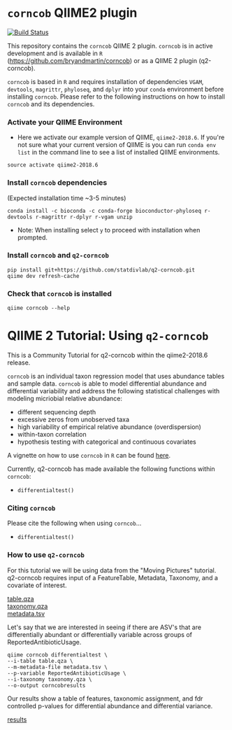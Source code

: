 # `corncob` QIIME2 plugin

[![Build Status](https://travis-ci.org/bryandmartin/q2-corncob.svg?branch=master)](https://travis-ci.org/bryandmartin/q2-corncob)

This repository contains the `corncob` QIIME 2 plugin. `corncob` is in active development and is available in `R` (https://github.com/bryandmartin/corncob) or as a QIIME 2 plugin (q2-corncob).


`corncob` is based in `R` and requires installation of dependencies `VGAM`, `devtools`, `magrittr`, `phyloseq`, and `dplyr` into your `conda` environment before installing `corncob`. Please refer to the following instructions on how to install `corncob` and its dependencies.


### Activate your QIIME Environment

- Here we activate our example version of QIIME, `qiime2-2018.6`. If you're not sure what your current version of QIIME is you can run `conda env list` in the command line to see a list of installed QIIME environments.

```
source activate qiime2-2018.6
```


### Install `corncob` dependencies

(Expected installation time ~3-5 minutes)

```
conda install -c bioconda -c conda-forge bioconductor-phyloseq r-devtools r-magrittr r-dplyr r-vgam unzip
```

- Note: When installing select `y` to proceed with installation when prompted.


### Install  `corncob`  and `q2-corncob`

```
pip install git+https://github.com/statdivlab/q2-corncob.git
qiime dev refresh-cache
```


### Check that `corncob` is installed <br>

```
qiime corncob --help
```


# QIIME 2 Tutorial: Using `q2-corncob`
This is a Community Tutorial for q2-corncob within the qiime2-2018.6 release.

`corncob` is an individual taxon regression model that uses abundance tables and sample data. `corncob` is able to model differential abundance and differential variability and address the following statistical challenges with modeling micriobial relative abundance:
- different sequencing depth
- excessive zeros from unobserved taxa
- high variability of empirical relative abundance (overdispersion)
- within-taxon correlation
- hypothesis testing with categorical and continuous covariates

A vignette on how to use `corncob` in `R` can be found [here]().

Currently, q2-corncob has made available the following functions within `corncob`:
- `differentialtest()`

### Citing `corncob`
Please cite the following when using `corncob`...
- `differentialtest()`

### How to use `q2-corncob`
For this tutorial we will be using data from the "Moving Pictures" tutorial. q2-corncob requires input of a FeatureTable, Metadata, Taxonomy, and a covariate of interest.

<a href="https://github.com/statdivlab/q2-corncob/blob/master/data/table.qza?raw=true" download>table.qza</a>
<br><a href="https://github.com/statdivlab/q2-corncob/blob/master/data/taxonomy.qza?raw=true" download>taxonomy.qza</a>
<br><a href="https://raw.githubusercontent.com/statdivlab/q2-corncob/master/data/metadata.tsv" download>metadata.tsv</a>


Let's say that we are interested in seeing if there are ASV's that are differentially abundant or differentially variable across groups of ReportedAntibioticUsage.
```
qiime corncob differentialtest \
--i-table table.qza \
--m-metadata-file metadata.tsv \
--p-variable ReportedAntibioticUsage \
--i-taxonomy taxonomy.qza \
--o-output corncobresults
```
Our results show a table of features, taxonomic assignment, and fdr controlled p-values for differential abundance and differential variance.

<a href="" download>results</a>
